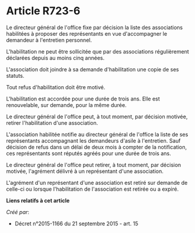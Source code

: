 # Article R723-6

Le directeur général de l'office fixe par décision la liste des associations habilitées à proposer des représentants en vue
d'accompagner le demandeur à l'entretien personnel.

L'habilitation ne peut être sollicitée que par des associations régulièrement déclarées depuis au moins cinq années.

L'association doit joindre à sa demande d'habilitation une copie de ses statuts.

Tout refus d'habilitation doit être motivé.

L'habilitation est accordée pour une durée de trois ans. Elle est renouvelable, sur demande, pour la même durée.

Le directeur général de l'office peut, à tout moment, par décision motivée, retirer l'habilitation d'une association.

L'association habilitée notifie au directeur général de l'office la liste de ses représentants accompagnant les demandeurs
d'asile à l'entretien. Sauf décision de refus dans un délai de deux mois à compter de la notification, ces représentants sont
réputés agréés pour une durée de trois ans.

Le directeur général de l'office peut retirer, à tout moment, par décision motivée, l'agrément délivré à un représentant
d'une association.

L'agrément d'un représentant d'une association est retiré sur demande de celle-ci ou lorsque l'habilitation de l'association
est retirée ou a expiré.

**Liens relatifs à cet article**

_Créé par_:

  - Décret n°2015-1166 du 21 septembre 2015 - art. 15
